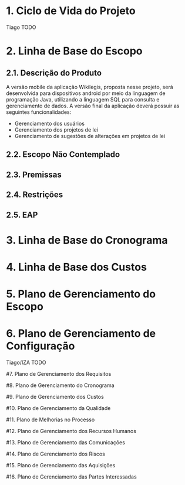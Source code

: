 # 1. Ciclo de Vida do Projeto
Tiago TODO

# 2. Linha de Base do Escopo

## 2.1. Descrição do Produto

A versão mobile da aplicação Wikilegis, proposta nesse projeto, será desenvolvida para dispositivos android por meio da linguagem de programação Java, utilizando a linguagem SQL para consulta e gerenciamento de dados. A versão final da aplicação deverá possuir as seguintes funcionalidades:

* Gerenciamento dos usuários
* Gerenciamento dos projetos de lei
* Gerenciamento de sugestões de alterações em projetos de lei

## 2.2. Escopo Não Contemplado

## 2.3. Premissas

## 2.4. Restrições

## 2.5. EAP


# 3. Linha de Base do Cronograma


# 4. Linha de Base dos Custos


# 5. Plano de Gerenciamento do Escopo


# 6. Plano de Gerenciamento de Configuração
Tiago/IZA TODO

#7. Plano de Gerenciamento dos Requisitos


#8. Plano de Gerenciamento do Cronograma


#9. Plano de Gerenciamento dos Custos


#10. Plano de Gerenciamento da Qualidade


#11. Plano de Melhorias no Processo


#12. Plano de Gerenciamento dos Recursos Humanos


#13. Plano de Gerenciamento das Comunicações


#14. Plano de Gerenciamento dos Riscos


#15. Plano de Gerenciamento das Aquisições


#16. Plano de Gerenciamento das Partes Interessadas
